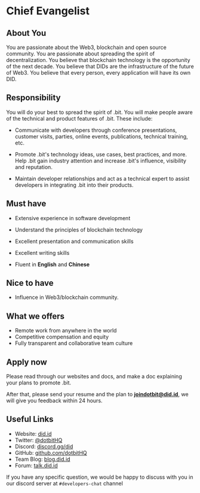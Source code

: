 # Chief Evangelist

## About You

You are passionate about the Web3, blockchain and open source community. You are passionate about spreading the spirit of decentralization. You believe that blockchain technology is the opportunity of the next decade. You believe that DIDs are the infrastructure of the future of Web3. You believe that every person, every application will have its own DID.

## Responsibility

You will do your best to spread the spirit of .bit. You will make people aware of the technical and product features of .bit. These include:

- Communicate with developers through conference presentations, customer visits, parties, online events, publications, technical training, etc.

- Promote .bit's technology ideas, use cases, best practices, and more. Help .bit gain industry attention and increase .bit's influence, visibility and reputation.
- Maintain developer relationships and act as a technical expert to assist developers in integrating .bit into their products.

## Must have

- Extensive experience in software development

- Understand the principles of blockchain technology

- Excellent presentation and communication skills

- Excellent writing skills

- Fluent in **English** and **Chinese**

## Nice to have

- Influence in Web3/blockchain community.

## What we offers

- Remote work from anywhere in the world 
- Competitive compensation and equity
- Fully transparent and collaborative team culture

## Apply now

Please read through our websites and docs, and make a doc explaining your plans to promote .bit.

After that, please send your resume and the plan to **joindotbit@did.id**, we will give you feedback within 24 hours.

## Useful Links
- Website: [did.id](https://did.id)
- Twitter: [@dotbitHQ](https://twitter.com/dotbithq)
- Discord: [discord.gg/did](https://discord.gg/did)
- GitHub: [github.com/dotbitHQ](https://github.com/dotbitHQ)
- Team Blog: [blog.did.id](https://blog.did.id)
- Forum: [talk.did.id](https://talk.did.id)

If you have any specific question, we would be happy to discuss with you in our discord server at `#developers-chat` channel